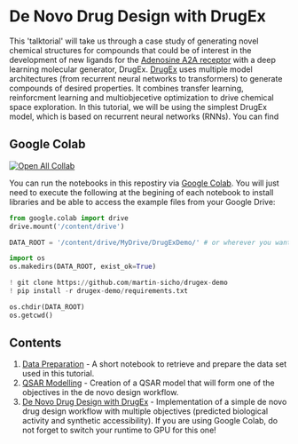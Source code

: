 # De Novo Drug Design with DrugEx

This 'talktorial' will take us through a case study of generating novel chemical structures for compounds that could be of interest in the development of new ligands for the [Adenosine A2A receptor](https://www.uniprot.org/uniprotkb/P29274/entry) with a deep learning molecular generator, DrugEx. [DrugEx](https://github.com/CDDLeiden/DrugEx) uses multiple model architectures (from recurrent neural networks to transformers) to generate compounds of desired properties. It combines transfer learning, reinforcment learning and multiobjecetive optimization to drive chemical space exploration. In this tutorial, we will be using the simplest DrugEx model, which is based on recurrent neural networks (RNNs). You can find

## Google Colab

[![Open All Collab](https://colab.research.google.com/assets/colab-badge.svg)](https://githubtocolab.com/martin-sicho/drugex-demo)

You can run the notebooks in this repostiry via [Google Colab](https://colab.research.google.com/). You will just need to execute the following at the begining of each notebook to install libraries and be able to access the example files from your Google Drive:

```python
from google.colab import drive
drive.mount('/content/drive')

DATA_ROOT = '/content/drive/MyDrive/DrugExDemo/' # or wherever you want the generated files to live on your GoogleDrive

import os
os.makedirs(DATA_ROOT, exist_ok=True)

! git clone https://github.com/martin-sicho/drugex-demo
! pip install -r drugex-demo/requirements.txt

os.chdir(DATA_ROOT) 
os.getcwd()
```

## Contents

1. [Data Preparation](data_prep.ipynb) - A short notebook to retrieve and prepare the data set used in this tutorial.
2. [QSAR Modelling](qsar.ipynb) - Creation of a QSAR model that will form one of the objectives in the de novo design workflow.
3. [De Novo Drug Design with DrugEx](de_novo.ipynb) - Implementation of a simple de novo drug design workflow with multiple objectives (predicted biological activity and synthetic accessibility). If you are using Google Colab, do not forget to switch your runtime to GPU for this one!
